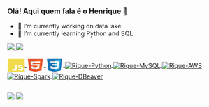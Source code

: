 ### Olá! Aqui quem fala é o Henrique 👋

- 🔭 I’m currently working on data lake
- 🌱 I’m currently learning Python and SQL

<a href="https://github.com/riquesartor">
  <img height="180em" src="https://github-readme-stats.vercel.app/api?username=riquesartor&show_icons=true&theme=tokyonight&include_all_commits=true&count_private=true"/>
  <img height="180em" src="https://github-readme-stats.vercel.app/api/top-langs/?username=Henrique Sartori&layout=compact&langs_count=7&theme=tokyonight"/>
</div>
<div style="display: inline_block"><br>
  <img align="center" alt="Rique-Js" height="30" width="40" src="https://raw.githubusercontent.com/devicons/devicon/master/icons/javascript/javascript-plain.svg">
  <img align="center" alt="Rique-HTML" height="30" width="40" src="https://raw.githubusercontent.com/devicons/devicon/master/icons/html5/html5-original.svg">
  <img align="center" alt="Rique-CSS" height="30" width="40" src="https://raw.githubusercontent.com/devicons/devicon/master/icons/css3/css3-original.svg">
  <img align="center" alt="Rique-Python" height="30" width="40" src="https://cdn.jsdelivr.net/gh/devicons/devicon@latest/icons/python/python-original.svg">         
  <img align="center" alt="Rique-MySQL" height="30" width="40" src="https://cdn.jsdelivr.net/gh/devicons/devicon@latest/icons/mysql/mysql-original.svg">
  <img align="center" alt="Rique-AWS" height="30" width="40" src="https://cdn.jsdelivr.net/gh/devicons/devicon@latest/icons/amazonwebservices/amazonwebservices-original-wordmark.svg">
  <img align="center" alt="Rique-Spark" height="30" width="40" src="https://cdn.jsdelivr.net/gh/devicons/devicon@latest/icons/apachespark/apachespark-original.svg">
  <img align="center" alt="Rique-DBeaver" height="30" width="40" src="https://cdn.jsdelivr.net/gh/devicons/devicon@latest/icons/dbeaver/dbeaver-original.svg">
            
</div>
  
  ##
 
<div> 
  <a href = "mailto:henricampsartor@gmail.com"><img src="https://img.shields.io/badge/-Gmail-%23333?style=for-the-badge&logo=gmail&logoColor=white" target="_blank"></a>
  <a href="https://www.linkedin.com/in/henrique-sartori/" target="_blank"><img src="https://img.shields.io/badge/-LinkedIn-%230077B5?style=for-the-badge&logo=linkedin&logoColor=white" target="_blank"></a>
</div>





